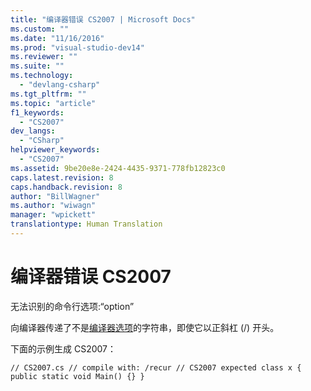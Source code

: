 ```yaml
---
title: "编译器错误 CS2007 | Microsoft Docs"
ms.custom: ""
ms.date: "11/16/2016"
ms.prod: "visual-studio-dev14"
ms.reviewer: ""
ms.suite: ""
ms.technology: 
  - "devlang-csharp"
ms.tgt_pltfrm: ""
ms.topic: "article"
f1_keywords: 
  - "CS2007"
dev_langs: 
  - "CSharp"
helpviewer_keywords: 
  - "CS2007"
ms.assetid: 9be20e8e-2424-4435-9371-778fb12823c0
caps.latest.revision: 8
caps.handback.revision: 8
author: "BillWagner"
ms.author: "wiwagn"
manager: "wpickett"
translationtype: Human Translation
---
```

# 编译器错误 CS2007
无法识别的命令行选项:“option”  
  
 向编译器传递了不是[编译器选项](../../csharp/language-reference/compiler-options/index.md)的字符串，即使它以正斜杠 \(\/\) 开头。  
  
 下面的示例生成 CS2007：  
  
```  
// CS2007.cs // compile with: /recur // CS2007 expected class x { public static void Main() {} }  
```